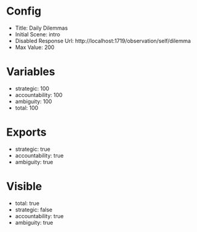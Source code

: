 # Config
 - Title: Daily Dilemmas
 - Initial Scene: intro
 - Disabled Response Url: http://localhost:1719/observation/self/dilemma
 - Max Value: 200

# Variables
 - strategic: 100
 - accountability: 100
 - ambiguity: 100
 - total: 100

# Exports
 - strategic: true
 - accountability: true
 - ambiguity: true

# Visible
- total: true
- strategic: false
- accountability: true
- ambiguity: true
